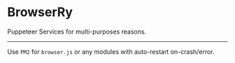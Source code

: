 # BrowserRy
Puppeteer Services for multi-purposes reasons.

----

Use `PM2` for `browser.js` or any modules with auto-restart on-crash/error.
